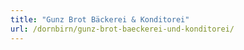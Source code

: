```yaml
---
title: "Gunz Brot Bäckerei & Konditorei"
url: /dornbirn/gunz-brot-baeckerei-und-konditorei/
---
```

